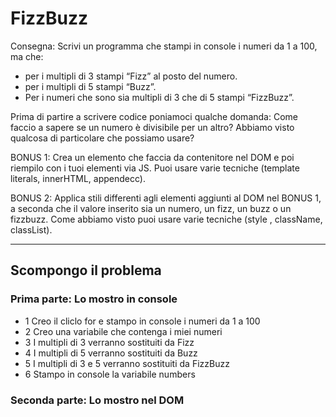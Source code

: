 # FizzBuzz

Consegna:
Scrivi un programma che stampi in console i numeri da 1 a 100, ma che:
- per i multipli di 3 stampi “Fizz” al posto del numero.
- per i multipli di 5 stampi “Buzz”.
- Per i numeri che sono sia multipli di 3 che di 5 stampi “FizzBuzz”.

Prima di partire a scrivere codice poniamoci qualche domanda:
Come faccio a sapere se un numero è divisibile per un altro?
Abbiamo visto qualcosa di particolare che possiamo usare?

BONUS 1:
Crea un elemento che faccia da contenitore nel DOM e poi riempilo con i tuoi elementi via JS.
Puoi usare varie tecniche  (template literals, innerHTML, appendecc).

BONUS 2:
Applica stili differenti agli elementi aggiunti al DOM nel BONUS 1, a seconda che il valore inserito sia un numero, un fizz, un buzz o un fizzbuzz.
Come abbiamo visto puoi  usare varie tecniche (style , className, classList).
<hr>

## Scompongo il problema
### Prima parte: Lo mostro in console
- 1 Creo il cliclo for e stampo in console i numeri da 1 a 100
- 2 Creo una variabile che contenga i miei numeri
- 3 I multipli di 3 verranno sostituiti da Fizz
- 4 I multipli di 5 verranno sostituiti da Buzz
- 5 I multipli di 3 e 5 verranno sostituiti da FizzBuzz
- 6 Stampo in console la variabile numbers

### Seconda parte: Lo mostro nel DOM
